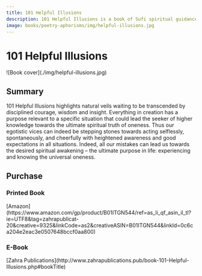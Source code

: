```yaml
---
title: 101 Helpful Illusions
description: 101 Helpful Illusions is a book of Sufi spiritual guidance which highlights natural veils waiting to be transcended by disciplined courage, wisdom and insight.
image: books/poetry-aphorisms/img/helpful-illusions.jpg
---
```


# 101 Helpful Illusions

<div markdown="1" class="cover-image">
![Book cover](./img/helpful-illusions.jpg)
</div>

## Summary

101 Helpful Illusions highlights natural veils waiting to be transcended by disciplined courage, wisdom and insight. Everything in creation has a purpose relevant to a specific situation that could lead the seeker of higher knowledge towards the ultimate spiritual truth of oneness. Thus our egotistic vices can indeed be stepping stones towards acting selflessly, spontaneously, and cheerfully with heightened awareness and good expectations in all situations. Indeed, all our mistakes can lead us towards the desired spiritual awakening – the ultimate purpose in life: experiencing and knowing the universal oneness.

## Purchase

### Printed Book

<div markdown="3" class="purchase-link">
[Amazon](https://www.amazon.com/gp/product/B01ITGN544/ref=as_li_qf_asin_il_tl?ie=UTF8&tag=zahrapublicat-20&creative=9325&linkCode=as2&creativeASIN=B01ITGN544&linkId=0c6ca204e2eac3e0507648bccf0aa800)
</div>

### E-Book

<div markdown="3" class="purchase-link">
[Zahra Publications](http://www.zahrapublications.pub/book-101-Helpful-Illusions.php#bookTitle)
</div>
